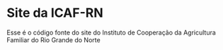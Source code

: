 # Site da ICAF-RN

Esse é o código fonte do site do Instituto de Cooperação da Agricultura Familiar do Rio Grande do Norte